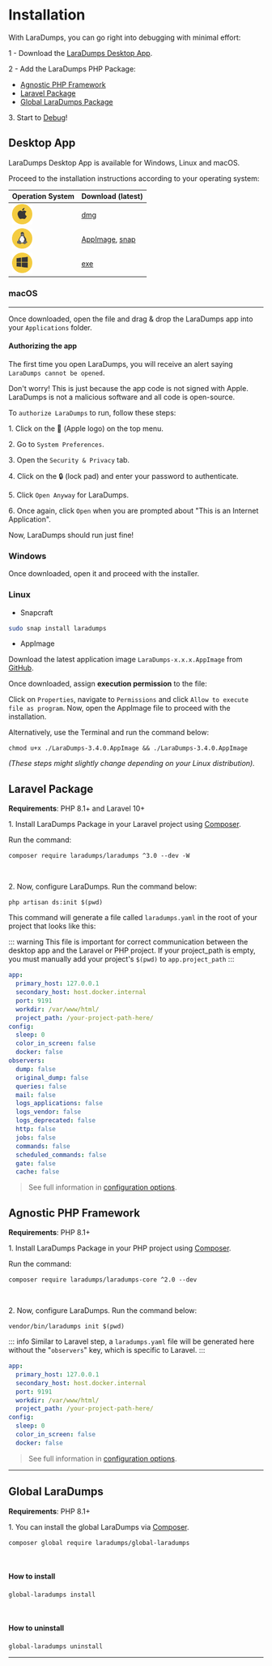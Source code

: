 # Installation

With LaraDumps, you can go right into debugging with minimal effort:

1 - Download the [LaraDumps Desktop App](installation?id=desktop-app).

2 - Add the LaraDumps PHP Package:
   * [Agnostic PHP Framework](https://github.com/laradumps/laradumps-core) 
   * [Laravel Package](https://github.com/laradumps/laradumps)
   * [Global LaraDumps Package](https://github.com/laradumps/global-laradumps)

3․ Start to [Debug](../debug/usage.html)!

## Desktop App

LaraDumps Desktop App is available for Windows, Linux and macOS.

Proceed to the installation instructions according to your operating system:

| Operation System                                                                | Download (latest)                                                                                                                      |
|---------------------------------------------------------------------------------|----------------------------------------------------------------------------------------------------------------------------------------|
| <img src="./../_media/os/macos.png" width="40" alt="LaraDumps macOS App" />     | [dmg](https://github.com/laradumps/app/releases/download/v3.4.0/LaraDumps-3.4.0-universal.dmg)                                         |
| <img src="./../_media/os/linux.png" width="40" alt="LaraDumps Linux App" />     | [AppImage](https://github.com/laradumps/app/releases/download/v3.4.0/LaraDumps-3.4.0.AppImage), [snap](https://snapcraft.io/laradumps) |
| <img src="./../_media/os/windows.png" width="40" alt="LaraDumps Windows App" /> | [exe](https://github.com/laradumps/app/releases/download/v3.4.0/LaraDumps-Setup-3.4.0.exe)                                             |

### macOS

---

Once downloaded, open the file and drag & drop the LaraDumps app into your `Applications` folder.

#### Authorizing the app

The first time you open LaraDumps, you will receive an alert saying `LaraDumps cannot be opened`.

Don't worry! This is just because the app code is not signed with Apple. LaraDumps is not a malicious software and all code is open-source.

To `authorize LaraDumps` to run, follow these steps:

1․ Click on the  (Apple logo) on the top menu.

2․ Go to `System Preferences`.

3․ Open the `Security & Privacy` tab.

4․ Click on the 🔒 (lock pad) and enter your password to authenticate.

5․ Click `Open Anyway` for LaraDumps.

6․ Once again, click `Open` when you are prompted about "This is an Internet Application".

Now, LaraDumps should run just fine!

### **Windows**

Once downloaded, open it and proceed with the installer.

### **Linux**

- Snapcraft

```bash
sudo snap install laradumps
```

- AppImage

Download the latest application image `LaraDumps-x.x.x.AppImage` from [GitHub](https://github.com/laradumps/app/releases).

Once downloaded, assign **execution permission** to the file:

Click on `Properties`, navigate to `Permissions` and click `Allow to execute file as program`. Now, open the AppImage file to proceed with the installation.

Alternatively, use the Terminal and run the command below:

```shell
chmod u+x ./LaraDumps-3.4.0.AppImage && ./LaraDumps-3.4.0.AppImage
```

*(These steps might slightly change depending on your Linux distribution).*

## Laravel Package

**Requirements**: PHP 8.1+ and Laravel 10+

1․ Install LaraDumps Package in your Laravel project using [Composer](https://getcomposer.org).

Run the command:

```shell
composer require laradumps/laradumps ^3.0 --dev -W
```

<br/>

2․ Now, configure LaraDumps. Run the command below:

```shell
php artisan ds:init $(pwd)
```

This command will generate a file called `laradumps.yaml` in the root of your project that looks like this:

::: warning
This file is important for correct communication between the desktop app and the Laravel or PHP project.
If your project_path is empty, you must manually add your project's `$(pwd)` to `app.project_path`
:::

```yaml
app:
  primary_host: 127.0.0.1
  secondary_host: host.docker.internal
  port: 9191
  workdir: /var/www/html/
  project_path: /your-project-path-here/
config:
  sleep: 0
  color_in_screen: false
  docker: false
observers:
  dump: false
  original_dump: false
  queries: false
  mail: false
  logs_applications: false
  logs_vendor: false
  logs_deprecated: false
  http: false
  jobs: false
  commands: false
  scheduled_commands: false
  gate: false
  cache: false
```

> See full information in [configuration options](configuration.md).

## Agnostic PHP Framework

**Requirements**: PHP 8.1+

1․ Install LaraDumps Package in your PHP project using [Composer](https://getcomposer.org).

Run the command:

```shell
composer require laradumps/laradumps-core ^2.0 --dev
```

<br/>

2․ Now, configure LaraDumps. Run the command below:

```shell
vendor/bin/laradumps init $(pwd)
```

::: info
Similar to Laravel step, a `laradumps.yaml` file will be generated here without the "`observers`" key, which is specific to Laravel.
:::

```yaml
app:
  primary_host: 127.0.0.1
  secondary_host: host.docker.internal
  port: 9191
  workdir: /var/www/html/
  project_path: /your-project-path-here/
config:
  sleep: 0
  color_in_screen: false
  docker: false
```

> See full information in [configuration options](configuration.md).

---

## Global LaraDumps

**Requirements**: PHP 8.1+

1․ You can install the global LaraDumps via [Composer](https://getcomposer.org).

```shell
composer global require laradumps/global-laradumps
```

<br/>

#### How to install

```shell
global-laradumps install
```

<br/>
 
#### How to uninstall

```shell
global-laradumps uninstall
```

---
